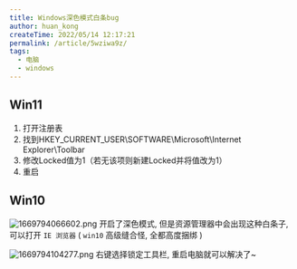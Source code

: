 ```yaml
---
title: Windows深色模式白条bug
author: huan_kong
createTime: 2022/05/14 12:17:21
permalink: /article/5wziwa9z/
tags:
  - 电脑
  - windows
---
```


## Win11

1. 打开注册表
2. 找到HKEY_CURRENT_USER\SOFTWARE\Microsoft\Internet Explorer\Toolbar
3. 修改Locked值为1（若无该项则新建Locked并将值改为1）
4. 重启

## Win10

![1669794066602.png](https://img.huankong.top/i/2022/11/30/638709144f271.png)
开启了深色模式, 但是资源管理器中会出现这种白条子, 可以打开 `IE 浏览器` ( `win10` 高级缝合怪, 全都高度捆绑 )

![1669794104277.png](https://img.huankong.top/i/2022/11/30/63870938e3673.png)
右键选择锁定工具栏, 重启电脑就可以解决了~
